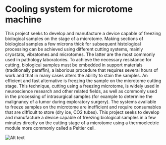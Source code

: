 # Cooling system for microtome machine
This project seeks to develop and manufacture a device capable of freezing biological samples on the stage of a microtome.
Making sections of biological samples a few microns thick for subsequent histological processing can be achieved using different cutting systems, mainly cryostats, vibratomes and microtomes. The latter are the most commonly used in pathology laboratories. To achieve the necessary resistance for cutting, biological samples must be embedded in support materials (traditionally paraffin), a laborious procedure that requires several hours of work and that in many cases alters the ability to stain the samples. An efficient and fast alternative is freezing the sample on the microtome cutting stage. This technique, cutting using a freezing microtome, is widely used in neuroscience research and other related fields, as well as commonly used in the processing of intrasurgical samples (for example to determine the malignancy of a tumor during exploratory surgery).
The systems available to freeze samples on the microtome are inefficient and require consumables that are difficult to store (dry ice, CO2 tubes). This project seeks to develop and manufacture a device capable of freezing biological samples in a few minutes directly on the cutting stage of a microtome using a thermoelectric module more commonly called a Peltier cell.

![Alt text](/photos/IMG_20240315_102446.jpg?raw=true "Cooling system")
